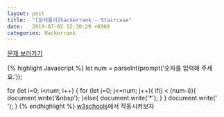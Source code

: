 ```yaml
---
layout: post
title:  "[문제풀이]hackerrank - Staircase"
date:   2019-07-02 12:30:29 +0900
categories: Hackerrank
---
```


[문제 보러가기][site_address]

{% highlight Javascript %}
let num = parseInt(prompt('숫자를 입력해 주세요.'));

for (let i=0; i<num; i++) {
	for (let j=0; j<=num; j++){
    	if(j < (num-i)){
    		document.write('&nbsp');
        }else{
    		document.write('*');
        }
    }
    document.write('<br>');
}
{% endhighlight %}
[w3schools][w3_site_address]에서 작동시켜보자


[site_address]: https://www.hackerrank.com/challenges/staircase/problem
[w3_site_address]: https://www.w3schools.com/html/tryit.asp?filename=tryhtml_default
